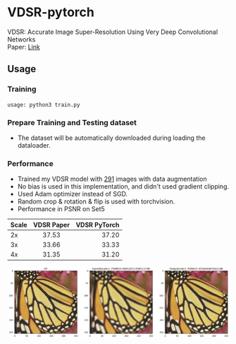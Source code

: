 # VDSR-pytorch
VDSR: Accurate Image Super-Resolution Using Very Deep Convolutional Networks  
Paper: [Link](https://cv.snu.ac.kr/research/VDSR/VDSR_CVPR2016.pdf)

## Usage
### Training
```
usage: python3 train.py
```

### Prepare Training and Testing dataset
  - The dataset will be automatically downloaded during loading the dataloader.
  
### Performance
  - Trained my VDSR model with [291](https://drive.google.com/open?id=1Rt3asDLuMgLuJvPA1YrhyjWhb97Ly742) images with data augmentation
  - No bias is used in this implementation, and didn't used gradient clipping.
  - Used Adam optimizer instead of SGD.
  - Random crop & rotation & flip is used with torchvision.
  - Performance in PSNR on Set5
  
| Scale        | VDSR Paper          | VDSR PyTorch|
| ------------- |:-------------:| -----:|
| 2x      | 37.53      | 37.20 |
| 3x      | 33.66      | 33.33|
| 4x      | 31.35      | 31.20 |

<p>
  <img src='result.png'/>
</p>
